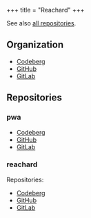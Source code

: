 +++
title = "Reachard"
+++

See also [all repositories](@/notes/Repositories/_index.md).

## Organization

- [Codeberg](https://codeberg.org/reachard-org)
- [GitHub](https://github.com/reachard-org)
- [GitLab](https://gitlab.com/reachard-org)

## Repositories

### pwa

- [Codeberg](https://codeberg.org/reachard-org/pwa)
- [GitHub](https://github.com/reachard-org/pwa)
- [GitLab](https://gitlab.com/reachard-org/pwa)

### reachard

Repositories:

- [Codeberg](https://codeberg.org/reachard-org/reachard)
- [GitHub](https://github.com/reachard-org/reachard)
- [GitLab](https://gitlab.com/reachard-org/reachard)
